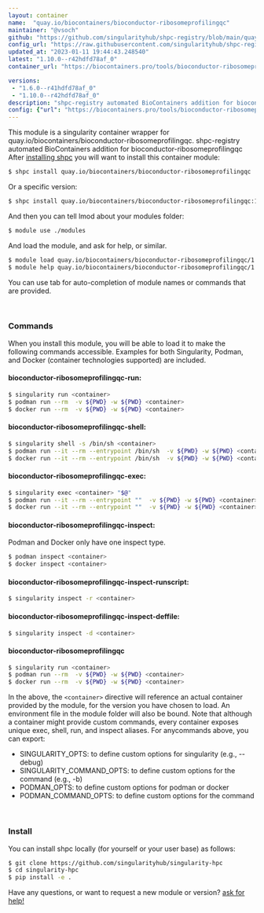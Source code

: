 ```yaml
---
layout: container
name:  "quay.io/biocontainers/bioconductor-ribosomeprofilingqc"
maintainer: "@vsoch"
github: "https://github.com/singularityhub/shpc-registry/blob/main/quay.io/biocontainers/bioconductor-ribosomeprofilingqc/container.yaml"
config_url: "https://raw.githubusercontent.com/singularityhub/shpc-registry/main/quay.io/biocontainers/bioconductor-ribosomeprofilingqc/container.yaml"
updated_at: "2023-01-11 19:44:43.248540"
latest: "1.10.0--r42hdfd78af_0"
container_url: "https://biocontainers.pro/tools/bioconductor-ribosomeprofilingqc"

versions:
 - "1.6.0--r41hdfd78af_0"
 - "1.10.0--r42hdfd78af_0"
description: "shpc-registry automated BioContainers addition for bioconductor-ribosomeprofilingqc"
config: {"url": "https://biocontainers.pro/tools/bioconductor-ribosomeprofilingqc", "maintainer": "@vsoch", "description": "shpc-registry automated BioContainers addition for bioconductor-ribosomeprofilingqc", "latest": {"1.10.0--r42hdfd78af_0": "sha256:db76a5c5983293ea2db5f300fce09b977e288394861b8ff2bc3bc2674cd92253"}, "tags": {"1.6.0--r41hdfd78af_0": "sha256:cb0671d16ad850719da2abcc8defba05a7c4ba1bb958c91f061fd19e98e9191f", "1.10.0--r42hdfd78af_0": "sha256:db76a5c5983293ea2db5f300fce09b977e288394861b8ff2bc3bc2674cd92253"}, "docker": "quay.io/biocontainers/bioconductor-ribosomeprofilingqc"}
---
```


This module is a singularity container wrapper for quay.io/biocontainers/bioconductor-ribosomeprofilingqc.
shpc-registry automated BioContainers addition for bioconductor-ribosomeprofilingqc
After [installing shpc](#install) you will want to install this container module:


```bash
$ shpc install quay.io/biocontainers/bioconductor-ribosomeprofilingqc
```

Or a specific version:

```bash
$ shpc install quay.io/biocontainers/bioconductor-ribosomeprofilingqc:1.10.0--r42hdfd78af_0
```

And then you can tell lmod about your modules folder:

```bash
$ module use ./modules
```

And load the module, and ask for help, or similar.

```bash
$ module load quay.io/biocontainers/bioconductor-ribosomeprofilingqc/1.10.0--r42hdfd78af_0
$ module help quay.io/biocontainers/bioconductor-ribosomeprofilingqc/1.10.0--r42hdfd78af_0
```

You can use tab for auto-completion of module names or commands that are provided.

<br>

### Commands

When you install this module, you will be able to load it to make the following commands accessible.
Examples for both Singularity, Podman, and Docker (container technologies supported) are included.

#### bioconductor-ribosomeprofilingqc-run:

```bash
$ singularity run <container>
$ podman run --rm  -v ${PWD} -w ${PWD} <container>
$ docker run --rm  -v ${PWD} -w ${PWD} <container>
```

#### bioconductor-ribosomeprofilingqc-shell:

```bash
$ singularity shell -s /bin/sh <container>
$ podman run --it --rm --entrypoint /bin/sh  -v ${PWD} -w ${PWD} <container>
$ docker run --it --rm --entrypoint /bin/sh  -v ${PWD} -w ${PWD} <container>
```

#### bioconductor-ribosomeprofilingqc-exec:

```bash
$ singularity exec <container> "$@"
$ podman run --it --rm --entrypoint ""  -v ${PWD} -w ${PWD} <container> "$@"
$ docker run --it --rm --entrypoint ""  -v ${PWD} -w ${PWD} <container> "$@"
```

#### bioconductor-ribosomeprofilingqc-inspect:

Podman and Docker only have one inspect type.

```bash
$ podman inspect <container>
$ docker inspect <container>
```

#### bioconductor-ribosomeprofilingqc-inspect-runscript:

```bash
$ singularity inspect -r <container>
```

#### bioconductor-ribosomeprofilingqc-inspect-deffile:

```bash
$ singularity inspect -d <container>
```



#### bioconductor-ribosomeprofilingqc

```bash
$ singularity run <container>
$ podman run --rm  -v ${PWD} -w ${PWD} <container>
$ docker run --rm  -v ${PWD} -w ${PWD} <container>
```


In the above, the `<container>` directive will reference an actual container provided
by the module, for the version you have chosen to load. An environment file in the
module folder will also be bound. Note that although a container
might provide custom commands, every container exposes unique exec, shell, run, and
inspect aliases. For anycommands above, you can export:

 - SINGULARITY_OPTS: to define custom options for singularity (e.g., --debug)
 - SINGULARITY_COMMAND_OPTS: to define custom options for the command (e.g., -b)
 - PODMAN_OPTS: to define custom options for podman or docker
 - PODMAN_COMMAND_OPTS: to define custom options for the command

<br>

### Install

You can install shpc locally (for yourself or your user base) as follows:

```bash
$ git clone https://github.com/singularityhub/singularity-hpc
$ cd singularity-hpc
$ pip install -e .
```

Have any questions, or want to request a new module or version? [ask for help!](https://github.com/singularityhub/singularity-hpc/issues)